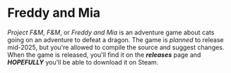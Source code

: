 # Freddy and Mia
*Project F&M*, *F&M*, or *Freddy and Mia* is an adventure game about cats going on an adventure to defeat a dragon.
The game is *planned* to release mid-2025, but you're allowed to compile the source and suggest changes.
When the game is released, you'll find it on the ***releases*** page and ***HOPEFULLY*** you'll be able to download it on Steam.
